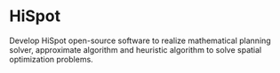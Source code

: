 # HiSpot
Develop HiSpot open-source software to realize mathematical planning solver, approximate algorithm and heuristic algorithm to solve spatial optimization problems.
